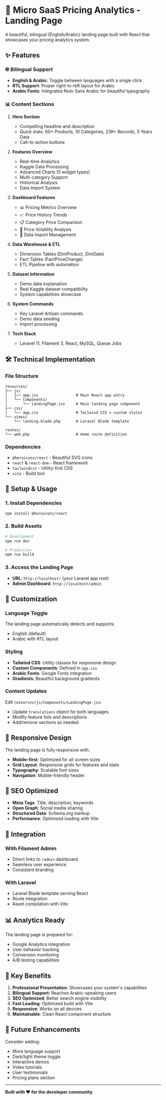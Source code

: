 # 🚀 Micro SaaS Pricing Analytics - Landing Page

A beautiful, bilingual (English/Arabic) landing page built with React that showcases your pricing analytics system.

## ✨ Features

### 🌐 Bilingual Support
- **English & Arabic**: Toggle between languages with a single click
- **RTL Support**: Proper right-to-left layout for Arabic
- **Arabic Fonts**: Integrated Noto Sans Arabic for beautiful typography

### 📊 Content Sections

1. **Hero Section**
   - Compelling headline and description
   - Quick stats: 60+ Products, 10 Categories, 23K+ Records, 3 Years Data
   - Call-to-action buttons

2. **Features Overview**
   - Real-time Analytics
   - Kaggle Data Processing
   - Advanced Charts (5 widget types)
   - Multi-category Support
   - Historical Analysis
   - Data Import System

3. **Dashboard Features**
   - 📊 Pricing Metrics Overview
   - 📈 Price History Trends
   - 📋 Category Price Comparison
   - 🎯 Price Volatility Analysis
   - 📁 Data Import Management

4. **Data Warehouse & ETL**
   - Dimension Tables (DimProduct, DimDate)
   - Fact Tables (FactPriceChange)
   - ETL Pipeline with automation

5. **Dataset Information**
   - Demo data explanation
   - Real Kaggle dataset compatibility
   - System capabilities showcase

6. **System Commands**
   - Key Laravel Artisan commands
   - Demo data seeding
   - Import processing

7. **Tech Stack**
   - Laravel 11, Filament 3, React, MySQL, Queue Jobs

## 🛠 Technical Implementation

### File Structure
```
resources/
├── js/
│   ├── app.jsx                 # Main React app entry
│   └── Components/
│       └── LandingPage.jsx     # Main landing page component
├── css/
│   └── app.css                 # Tailwind CSS + custom styles
└── views/
    └── landing.blade.php       # Laravel Blade template

routes/
└── web.php                     # Home route definition
```

### Dependencies
- `@heroicons/react` - Beautiful SVG icons
- `react` & `react-dom` - React framework
- `tailwindcss` - Utility-first CSS
- `vite` - Build tool

## 🚀 Setup & Usage

### 1. Install Dependencies
```bash
npm install @heroicons/react
```

### 2. Build Assets
```bash
# Development
npm run dev

# Production
npm run build
```

### 3. Access the Landing Page
- **URL**: `http://localhost/` (your Laravel app root)
- **Admin Dashboard**: `http://localhost/admin`

## 🎨 Customization

### Language Toggle
The landing page automatically detects and supports:
- English (default)
- Arabic with RTL layout

### Styling
- **Tailwind CSS**: Utility classes for responsive design
- **Custom Components**: Defined in `app.css`
- **Arabic Fonts**: Google Fonts integration
- **Gradients**: Beautiful background gradients

### Content Updates
Edit `resources/js/Components/LandingPage.jsx`:
- Update `translations` object for both languages
- Modify feature lists and descriptions
- Add/remove sections as needed

## 📱 Responsive Design

The landing page is fully responsive with:
- **Mobile-first**: Optimized for all screen sizes
- **Grid Layout**: Responsive grids for features and stats
- **Typography**: Scalable font sizes
- **Navigation**: Mobile-friendly header

## 🎯 SEO Optimized

- **Meta Tags**: Title, description, keywords
- **Open Graph**: Social media sharing
- **Structured Data**: Schema.org markup
- **Performance**: Optimized loading with Vite

## 🔗 Integration

### With Filament Admin
- Direct links to `/admin` dashboard
- Seamless user experience
- Consistent branding

### With Laravel
- Laravel Blade template serving React
- Route integration
- Asset compilation with Vite

## 📊 Analytics Ready

The landing page is prepared for:
- Google Analytics integration
- User behavior tracking
- Conversion monitoring
- A/B testing capabilities

## 🌟 Key Benefits

1. **Professional Presentation**: Showcases your system's capabilities
2. **Bilingual Support**: Reaches Arabic-speaking users
3. **SEO Optimized**: Better search engine visibility
4. **Fast Loading**: Optimized build with Vite
5. **Responsive**: Works on all devices
6. **Maintainable**: Clean React component structure

## 🚀 Future Enhancements

Consider adding:
- More language support
- Dark/light theme toggle
- Interactive demos
- Video tutorials
- User testimonials
- Pricing plans section

---

**Built with ❤️ for the developer community** 